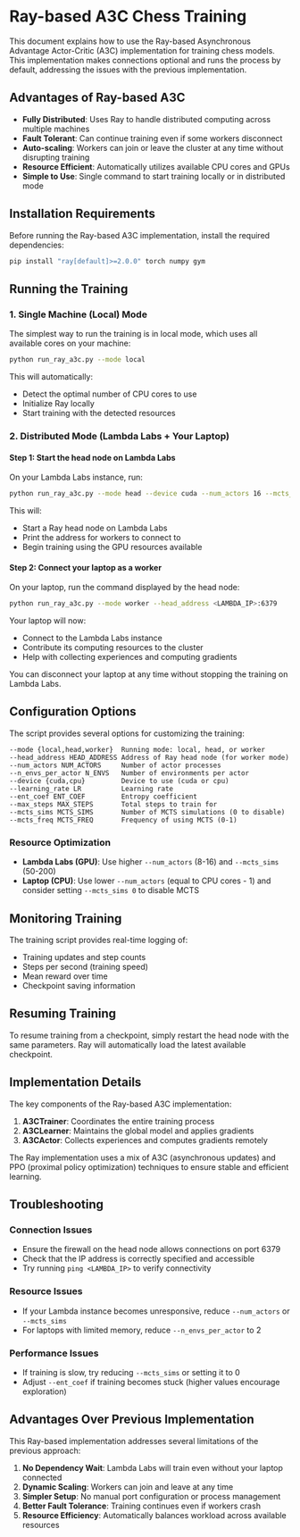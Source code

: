 # Ray-based A3C Chess Training

This document explains how to use the Ray-based Asynchronous Advantage Actor-Critic (A3C) implementation for training chess models. This implementation makes connections optional and runs the process by default, addressing the issues with the previous implementation.

## Advantages of Ray-based A3C

- **Fully Distributed**: Uses Ray to handle distributed computing across multiple machines
- **Fault Tolerant**: Can continue training even if some workers disconnect
- **Auto-scaling**: Workers can join or leave the cluster at any time without disrupting training
- **Resource Efficient**: Automatically utilizes available CPU cores and GPUs
- **Simple to Use**: Single command to start training locally or in distributed mode

## Installation Requirements

Before running the Ray-based A3C implementation, install the required dependencies:

```bash
pip install "ray[default]>=2.0.0" torch numpy gym
```

## Running the Training

### 1. Single Machine (Local) Mode

The simplest way to run the training is in local mode, which uses all available cores on your machine:

```bash
python run_ray_a3c.py --mode local
```

This will automatically:
- Detect the optimal number of CPU cores to use
- Initialize Ray locally
- Start training with the detected resources

### 2. Distributed Mode (Lambda Labs + Your Laptop)

#### Step 1: Start the head node on Lambda Labs

On your Lambda Labs instance, run:

```bash
python run_ray_a3c.py --mode head --device cuda --num_actors 16 --mcts_sims 100
```

This will:
- Start a Ray head node on Lambda Labs
- Print the address for workers to connect to
- Begin training using the GPU resources available

#### Step 2: Connect your laptop as a worker

On your laptop, run the command displayed by the head node:

```bash
python run_ray_a3c.py --mode worker --head_address <LAMBDA_IP>:6379
```

Your laptop will now:
- Connect to the Lambda Labs instance
- Contribute its computing resources to the cluster
- Help with collecting experiences and computing gradients

You can disconnect your laptop at any time without stopping the training on Lambda Labs.

## Configuration Options

The script provides several options for customizing the training:

```
--mode {local,head,worker}  Running mode: local, head, or worker
--head_address HEAD_ADDRESS Address of Ray head node (for worker mode)
--num_actors NUM_ACTORS     Number of actor processes
--n_envs_per_actor N_ENVS   Number of environments per actor
--device {cuda,cpu}         Device to use (cuda or cpu)
--learning_rate LR          Learning rate
--ent_coef ENT_COEF         Entropy coefficient
--max_steps MAX_STEPS       Total steps to train for
--mcts_sims MCTS_SIMS       Number of MCTS simulations (0 to disable)
--mcts_freq MCTS_FREQ       Frequency of using MCTS (0-1)
```

### Resource Optimization

- **Lambda Labs (GPU)**: Use higher `--num_actors` (8-16) and `--mcts_sims` (50-200)
- **Laptop (CPU)**: Use lower `--num_actors` (equal to CPU cores - 1) and consider setting `--mcts_sims 0` to disable MCTS

## Monitoring Training

The training script provides real-time logging of:
- Training updates and step counts
- Steps per second (training speed)
- Mean reward over time
- Checkpoint saving information

## Resuming Training

To resume training from a checkpoint, simply restart the head node with the same parameters. Ray will automatically load the latest available checkpoint.

## Implementation Details

The key components of the Ray-based A3C implementation:

1. **A3CTrainer**: Coordinates the entire training process
2. **A3CLearner**: Maintains the global model and applies gradients
3. **A3CActor**: Collects experiences and computes gradients remotely

The Ray implementation uses a mix of A3C (asynchronous updates) and PPO (proximal policy optimization) techniques to ensure stable and efficient learning.

## Troubleshooting

### Connection Issues
- Ensure the firewall on the head node allows connections on port 6379
- Check that the IP address is correctly specified and accessible 
- Try running `ping <LAMBDA_IP>` to verify connectivity

### Resource Issues
- If your Lambda instance becomes unresponsive, reduce `--num_actors` or `--mcts_sims`
- For laptops with limited memory, reduce `--n_envs_per_actor` to 2

### Performance Issues
- If training is slow, try reducing `--mcts_sims` or setting it to 0
- Adjust `--ent_coef` if training becomes stuck (higher values encourage exploration)

## Advantages Over Previous Implementation

This Ray-based implementation addresses several limitations of the previous approach:

1. **No Dependency Wait**: Lambda Labs will train even without your laptop connected
2. **Dynamic Scaling**: Workers can join and leave at any time
3. **Simpler Setup**: No manual port configuration or process management
4. **Better Fault Tolerance**: Training continues even if workers crash
5. **Resource Efficiency**: Automatically balances workload across available resources 
